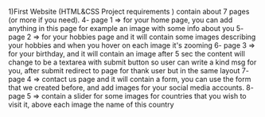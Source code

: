 1)First Website (HTML&CSS Project requirements )
contain about 7 pages (or more if you need).
4- page 1 => for your home page, you can add 
anything in this page for example an image with 
some info about you
5- page 2 => for your hobbies page and it will 
contain some images describing your hobbies and 
when you hover on each image it's zooming
6- page 3 => for your birthday, and it will contain an 
image after 5 sec the content will change to be a 
textarea with submit button so user can write a kind 
msg for you, after submit redirect to page for thank 
user but in the same layout
7- page 4 => contact us page and it will contain a 
form, you can use the form that we created before, 
and add images for your social media accounts.
8- page 5 => contain a slider for some images for 
countries that you wish to visit it, above each image 
the name of this country

